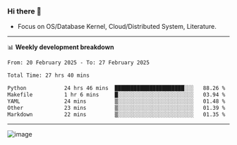 ### Hi there 👋
<!-- * Daily Meditation via Leetcode/Competitive-Programming. -->
* Focus on OS/Database Kernel, Cloud/Distributed System, Literature.

-------

📊 **Weekly development breakdown**
<!--START_SECTION:waka-->

```txt
From: 20 February 2025 - To: 27 February 2025

Total Time: 27 hrs 40 mins

Python            24 hrs 46 mins  ██████████████████████░░░   88.26 %
Makefile          1 hr 6 mins     █░░░░░░░░░░░░░░░░░░░░░░░░   03.94 %
YAML              24 mins         ▒░░░░░░░░░░░░░░░░░░░░░░░░   01.48 %
Other             23 mins         ▒░░░░░░░░░░░░░░░░░░░░░░░░   01.39 %
Markdown          22 mins         ▒░░░░░░░░░░░░░░░░░░░░░░░░   01.35 %
```

<!--END_SECTION:waka-->

-------

<!-- [![Leetcode Stats](https://leetcard.jacoblin.cool/hzhang413?font=Fira+Mono)](https://leetcode.com/fxrc) -->
![image](./cyberpunk-ghost-in-the-shell.gif)
<!--![image](./gis-archive.png)-->
